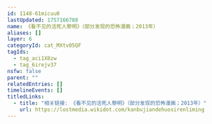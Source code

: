 ```yaml
---
id: 1148-61micuu0
lastUpdated: 1757166788
name: 《看不见的活死人黎明》（部分发现的恐怖漫画；2013年）
aliases: []
layer: 6
categoryId: cat_MXtv05QF
tagIds:
  - tag_aci1X8zw
  - tag_6irejv37
nsfw: false
parent: ""
relatedEntries: []
timelineEvents: []
titledLinks:
  - title: "相关链接: 《看不见的活死人黎明》（部分发现的恐怖漫画；2013年）"
    url: https://lostmedia.wikidot.com/kanbujiandehuosirenliming
---
```


